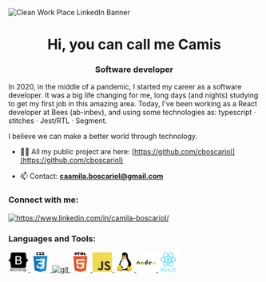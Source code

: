 ![Clean Work Place LinkedIn Banner](https://user-images.githubusercontent.com/74324194/140319709-80a9d74a-3df1-40b9-a25a-5df5b10bbde5.png)


<h1 align="center">Hi, you can call me Camis</h1>
<h3 align="center">Software developer</h3>

In 2020, in the middle of a pandemic, I started my career as a software developer.
It was a big life changing for me, long days (and nights) studying to get my first job in this amazing area.
Today, I've been working as a React developer at Bees (ab-inbev), and using some technologies as: typescript · stitches · Jest/RTL · Segment.

I believe we can make a better world through technology.

- 👨‍💻 All my public project are here: [https://github.com/cboscariol](https://github.com/cboscariol)

- 📫 Contact: **caamila.boscariol@gmail.com**

<h3 align="left">Connect with me:</h3>
<p align="left">
<a href="https://linkedin.com/in/camila-boscariol/" target="blank"><img align="center" src="https://raw.githubusercontent.com/rahuldkjain/github-profile-readme-generator/master/src/images/icons/Social/linked-in-alt.svg" alt="https://www.linkedin.com/in/camila-boscariol/" height="30" width="40" /></a>
</p>

<h3 align="left">Languages and Tools:</h3>
<p align="left"> <a href="https://getbootstrap.com" target="_blank"> <img src="https://raw.githubusercontent.com/devicons/devicon/master/icons/bootstrap/bootstrap-plain-wordmark.svg" alt="bootstrap" width="40" height="40"/> </a> <a href="https://www.w3schools.com/css/" target="_blank"> <img src="https://raw.githubusercontent.com/devicons/devicon/master/icons/css3/css3-original-wordmark.svg" alt="css3" width="40" height="40"/> </a> <a href="https://git-scm.com/" target="_blank"> <img src="https://www.vectorlogo.zone/logos/git-scm/git-scm-icon.svg" alt="git" width="40" height="40"/> </a> <a href="https://www.w3.org/html/" target="_blank"> <img src="https://raw.githubusercontent.com/devicons/devicon/master/icons/html5/html5-original-wordmark.svg" alt="html5" width="40" height="40"/> </a> <a href="https://developer.mozilla.org/en-US/docs/Web/JavaScript" target="_blank"> <img src="https://raw.githubusercontent.com/devicons/devicon/master/icons/javascript/javascript-original.svg" alt="javascript" width="40" height="40"/> </a> <a href="https://www.linux.org/" target="_blank"> <img src="https://raw.githubusercontent.com/devicons/devicon/master/icons/linux/linux-original.svg" alt="linux" width="40" height="40"/> </a> <a href="https://nodejs.org" target="_blank"> <img src="https://raw.githubusercontent.com/devicons/devicon/master/icons/nodejs/nodejs-original-wordmark.svg" alt="nodejs" width="40" height="40"/> </a> <a href="https://www.postgresql.org" target="_blank"> <img src="https://raw.githubusercontent.com/devicons/devicon/master/icons/react/react-original-wordmark.svg" alt="react" width="40" height="40"/> </a> </p>




